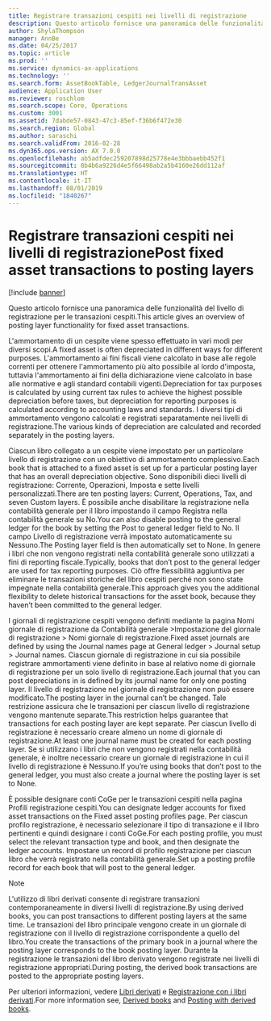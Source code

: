 ```yaml
---
title: Registrare transazioni cespiti nei livelli di registrazione
description: Questo articolo fornisce una panoramica delle funzionalità del livello di registrazione per le transazioni cespiti.
author: ShylaThompson
manager: AnnBe
ms.date: 04/25/2017
ms.topic: article
ms.prod: ''
ms.service: dynamics-ax-applications
ms.technology: ''
ms.search.form: AssetBookTable, LedgerJournalTransAsset
audience: Application User
ms.reviewer: roschlom
ms.search.scope: Core, Operations
ms.custom: 3001
ms.assetid: 7dabde57-0843-47c3-85ef-f36b6f472e30
ms.search.region: Global
ms.author: saraschi
ms.search.validFrom: 2016-02-28
ms.dyn365.ops.version: AX 7.0.0
ms.openlocfilehash: ab5adfdec259207898d25778e4e3bbbaebb452f1
ms.sourcegitcommit: 8b4b6a9226d4e5f66498ab2a5b4160e26dd112af
ms.translationtype: HT
ms.contentlocale: it-IT
ms.lasthandoff: 08/01/2019
ms.locfileid: "1840267"
---
```

# <a name="post-fixed-asset-transactions-to-posting-layers"></a><span data-ttu-id="ddb0c-103">Registrare transazioni cespiti nei livelli di registrazione</span><span class="sxs-lookup"><span data-stu-id="ddb0c-103">Post fixed asset transactions to posting layers</span></span>

[!include [banner](../includes/banner.md)]

<span data-ttu-id="ddb0c-104">Questo articolo fornisce una panoramica delle funzionalità del livello di registrazione per le transazioni cespiti.</span><span class="sxs-lookup"><span data-stu-id="ddb0c-104">This article gives an overview of posting layer functionality for fixed asset transactions.</span></span>

<span data-ttu-id="ddb0c-105">L'ammortamento di un cespite viene spesso effettuato in vari modi per diversi scopi.</span><span class="sxs-lookup"><span data-stu-id="ddb0c-105">A fixed asset is often depreciated in different ways for different purposes.</span></span> <span data-ttu-id="ddb0c-106">L'ammortamento ai fini fiscali viene calcolato in base alle regole correnti per ottenere l'ammortamento più alto possibile al lordo d'imposta, tuttavia l'ammortamento ai fini della dichiarazione viene calcolato in base alle normative e agli standard contabili vigenti.</span><span class="sxs-lookup"><span data-stu-id="ddb0c-106">Depreciation for tax purposes is calculated by using current tax rules to achieve the highest possible depreciation before taxes, but depreciation for reporting purposes is calculated according to accounting laws and standards.</span></span> <span data-ttu-id="ddb0c-107">I diversi tipi di ammortamento vengono calcolati e registrati separatamente nei livelli di registrazione.</span><span class="sxs-lookup"><span data-stu-id="ddb0c-107">The various kinds of depreciation are calculated and recorded separately in the posting layers.</span></span>

<span data-ttu-id="ddb0c-108">Ciascun libro collegato a un cespite viene impostato per un particolare livello di registrazione con un obiettivo di ammortamento complessivo.</span><span class="sxs-lookup"><span data-stu-id="ddb0c-108">Each book that is attached to a fixed asset is set up for a particular posting layer that has an overall depreciation objective.</span></span> <span data-ttu-id="ddb0c-109">Sono disponibili dieci livelli di registrazione: Corrente, Operazioni, Imposta e sette livelli personalizzati.</span><span class="sxs-lookup"><span data-stu-id="ddb0c-109">There are ten posting layers: Current, Operations, Tax, and seven Custom layers.</span></span> <span data-ttu-id="ddb0c-110">È possibile anche disabilitare la registrazione nella contabilità generale per il libro impostando il campo Registra nella contabilità generale su No.</span><span class="sxs-lookup"><span data-stu-id="ddb0c-110">You can also disable posting to the general ledger for the book by setting the Post to general ledger field to No.</span></span> <span data-ttu-id="ddb0c-111">Il campo Livello di registrazione verrà impostato automaticamente su Nessuno.</span><span class="sxs-lookup"><span data-stu-id="ddb0c-111">The Posting layer field is then automatically set to None.</span></span> <span data-ttu-id="ddb0c-112">In genere i libri che non vengono registrati nella contabilità generale sono utilizzati a fini di reporting fiscale.</span><span class="sxs-lookup"><span data-stu-id="ddb0c-112">Typically, books that don’t post to the general ledger are used for tax reporting purposes.</span></span> <span data-ttu-id="ddb0c-113">Ciò offre flessibilità aggiuntiva per eliminare le transazioni storiche del libro cespiti perché non sono state impegnate nella contabilità generale.</span><span class="sxs-lookup"><span data-stu-id="ddb0c-113">This approach gives you the additional flexibility to delete historical transactions for the asset book, because they haven’t been committed to the general ledger.</span></span>

<span data-ttu-id="ddb0c-114">I giornali di registrazione cespiti vengono definiti mediante la pagina  Nomi giornale di registrazione da Contabilità generale >Impostazione del giornale di registrazione > Nomi giornale di registrazione.</span><span class="sxs-lookup"><span data-stu-id="ddb0c-114">Fixed asset journals are defined by using the Journal names page at General ledger > Journal setup > Journal names.</span></span> <span data-ttu-id="ddb0c-115">Ciascun giornale di registrazione in cui sia possibile registrare ammortamenti viene definito in base al relativo nome di giornale di registrazione per un solo livello di registrazione.</span><span class="sxs-lookup"><span data-stu-id="ddb0c-115">Each journal that you can post depreciations in is defined by its journal name for only one posting layer.</span></span> <span data-ttu-id="ddb0c-116">Il livello di registrazione nel giornale di registrazione non può essere modificato.</span><span class="sxs-lookup"><span data-stu-id="ddb0c-116">The posting layer in the journal can’t be changed.</span></span> <span data-ttu-id="ddb0c-117">Tale restrizione assicura che le transazioni per ciascun livello di registrazione vengono mantenute separate.</span><span class="sxs-lookup"><span data-stu-id="ddb0c-117">This restriction helps guarantee that transactions for each posting layer are kept separate.</span></span> <span data-ttu-id="ddb0c-118">Per ciascun livello di registrazione è necessario creare almeno un nome di giornale di registrazione.</span><span class="sxs-lookup"><span data-stu-id="ddb0c-118">At least one journal name must be created for each posting layer.</span></span> <span data-ttu-id="ddb0c-119">Se si utilizzano i libri che non vengono registrati nella contabilità generale, è inoltre necessario creare un giornale di registrazione in cui il livello di registrazione è Nessuno.</span><span class="sxs-lookup"><span data-stu-id="ddb0c-119">If you’re using books that don’t post to the general ledger, you must also create a journal where the posting layer is set to None.</span></span>

<span data-ttu-id="ddb0c-120">È possible designare conti CoGe per le transazioni cespiti nella pagina Profili registrazione cespiti.</span><span class="sxs-lookup"><span data-stu-id="ddb0c-120">You can designate ledger accounts for fixed asset transactions on the Fixed asset posting profiles page.</span></span> <span data-ttu-id="ddb0c-121">Per ciascun profilo registrazione, è necessario selezionare il tipo di transazione e il libro pertinenti e quindi designare i conti CoGe.</span><span class="sxs-lookup"><span data-stu-id="ddb0c-121">For each posting profile, you must select the relevant transaction type and book, and then designate the ledger accounts.</span></span> <span data-ttu-id="ddb0c-122">Impostare un record di profilo registrazione per ciascun libro che verrà registrato nella contabilità generale.</span><span class="sxs-lookup"><span data-stu-id="ddb0c-122">Set up a posting profile record for each book that will post to the general ledger.</span></span>

> [!NOTE] 
> <span data-ttu-id="ddb0c-123">L'utilizzo di libri derivati consente di registrare transazioni contemporaneamente in diversi livelli di registrazione.</span><span class="sxs-lookup"><span data-stu-id="ddb0c-123">By using derived books, you can post transactions to different posting layers at the same time.</span></span> <span data-ttu-id="ddb0c-124">Le transazioni del libro principale vengono create in un giornale di registrazione con il livello di registrazione corrispondente a quello del libro.</span><span class="sxs-lookup"><span data-stu-id="ddb0c-124">You create the transactions of the primary book in a journal where the posting layer corresponds to the book posting layer.</span></span> <span data-ttu-id="ddb0c-125">Durante la registrazione le transazioni del libro derivato vengono registrate nei livelli di registrazione appropriati.</span><span class="sxs-lookup"><span data-stu-id="ddb0c-125">During posting, the derived book transactions are posted to the appropriate posting layers.</span></span>

<span data-ttu-id="ddb0c-126">Per ulteriori informazioni, vedere [Libri derivati](derived-books.md) e [Registrazione con i libri derivati](post-derived-value-models.md).</span><span class="sxs-lookup"><span data-stu-id="ddb0c-126">For more information see, [Derived books](derived-books.md) and [Posting with derived books](post-derived-value-models.md).</span></span>



